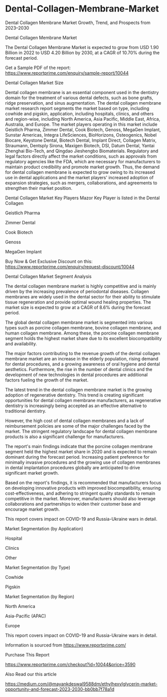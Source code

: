 # Dental-Collagen-Membrane-Market
Dental Collagen Membrane Market Growth, Trend, and Prospects from 2023–2030

Dental Collagen Membrane Market

The Dental Collagen Membrane Market is expected to grow from USD 1.90 Billion in 2022 to USD 4.20 Billion by 2030, at a CAGR of 10.70% during the forecast period.

Get a Sample PDF of the report: https://www.reportprime.com/enquiry/sample-report/10044

Dental Collagen Market Size

Dental collagen membrane is an essential component used in the dentistry domain for the treatment of various dental defects, such as bone grafts, ridge preservation, and sinus augmentation. The dental collagen membrane market research report segments the market based on type, including cowhide and pigskin, application, including hospitals, clinics, and others and region-wise, including North America, Asia Pacific, Middle East, Africa, Australia, and Europe. The market players operating in this market include Geistlich Pharma, Zimmer Dental, Cook Biotech, Genoss, MegaGen Implant, Sunstar Americas, Integra LifeSciences, BioHorizons, Osteogenics, Nobel Biocare, Keystone Dental, Biotech Dental, Implant Direct, Collagen Matrix, Straumann, Dentsply Sirona, Maxigen Biotech, DSI, Datum Dental, Yantai Zhenghai Bio-Tech, and Qingdao Jieshengbo Biomaterials. Regulatory and legal factors directly affect the market conditions, such as approvals from regulatory agencies like the FDA, which are necessary for manufacturers to maintain product credibility and promote market growth. Thus, the demand for dental collagen membrane is expected to grow owing to its increased use in dental applications and the market players' increased adoption of expansion strategies, such as mergers, collaborations, and agreements to strengthen their market position.

Dental Collagen Market Key Players
Mazor Key Player is listed in the Dental Collagen

Geistlich Pharma

Zimmer Dental

Cook Biotech

Genoss

MegaGen Implant

Buy Now & Get Exclusive Discount on this: https://www.reportprime.com/enquiry/request-discount/10044

Dental Collagen Market Segment Analysis

The dental collagen membrane market is highly competitive and is mainly driven by the increasing prevalence of periodontal diseases. Collagen membranes are widely used in the dental sector for their ability to stimulate tissue regeneration and provide optimal wound healing properties. The market size is expected to grow at a CAGR of 8.6% during the forecast period.

The global dental collagen membrane market is segmented into various types such as porcine collagen membrane, bovine collagen membrane, and human collagen membrane. Among these, the porcine collagen membrane segment holds the highest market share due to its excellent biocompatibility and availability.

The major factors contributing to the revenue growth of the dental collagen membrane market are an increase in the elderly population, rising demand for dental procedures, and a growing awareness of oral hygiene and dental aesthetics. Furthermore, the rise in the number of dental clinics and the development of new technologies in dental procedures are additional factors fueling the growth of the market.

The latest trend in the dental collagen membrane market is the growing adoption of regenerative dentistry. This trend is creating significant opportunities for dental collagen membrane manufacturers, as regenerative dentistry is increasingly being accepted as an effective alternative to traditional dentistry.

However, the high cost of dental collagen membranes and a lack of reimbursement policies are some of the major challenges faced by the market. The stringent regulatory landscape for dental collagen membrane products is also a significant challenge for manufacturers.

The report's main findings indicate that the porcine collagen membrane segment held the highest market share in 2020 and is expected to remain dominant during the forecast period. Increasing patient preference for minimally invasive procedures and the growing use of collagen membranes in dental implantation procedures globally are anticipated to drive significant market growth.

Based on the report's findings, it is recommended that manufacturers focus on developing innovative products with improved biocompatibility, ensuring cost-effectiveness, and adhering to stringent quality standards to remain competitive in the market. Moreover, manufacturers should also leverage collaborations and partnerships to widen their customer base and encourage market growth.

This report covers impact on COVID-19 and Russia-Ukraine wars in detail.

Market Segmentation (by Application)

Hospital

Clinics

Other

Market Segmentation (by Type)

Cowhide

Pigskin

Market Segmentation (by Region)

North America

Asia-Pacific (APAC)

Europe

This report covers impact on COVID-19 and Russia-Ukraine wars in detail.

Information is sourced from https://www.reportprime.com/

Purchase This Report

https://www.reportprime.com/checkout?id=10044&price=3590

Also Read our this article

https://medium.com/@mayankdeswal9588dm/ethylhexylglycerin-market-opportunity-and-forecast-2023-2030-bb0bb7f78a1d



